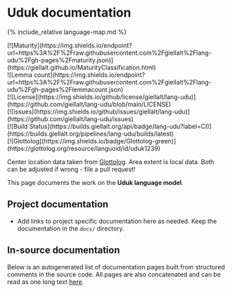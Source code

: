 # Uduk documentation

<div class="twocolumn map" markdown="1">

{% include_relative language-map.md %}

<div class="badges" markdown="1">
[![Maturity](https://img.shields.io/endpoint?url=https%3A%2F%2Fraw.githubusercontent.com%2Fgiellalt%2Flang-udu%2Fgh-pages%2Fmaturity.json)](https://giellalt.github.io/MaturityClassification.html) <br/>
![Lemma count](https://img.shields.io/endpoint?url=https%3A%2F%2Fraw.githubusercontent.com%2Fgiellalt%2Flang-udu%2Fgh-pages%2Flemmacount.json) <br/>
[![License](https://img.shields.io/github/license/giellalt/lang-udu)](https://github.com/giellalt/lang-udu/blob/main/LICENSE) <br/>
[![Issues](https://img.shields.io/github/issues/giellalt/lang-udu)](https://github.com/giellalt/lang-udu/issues) <br/>
[![Build Status](https://builds.giellalt.org/api/badge/lang-udu?label=CI)](https://builds.giellalt.org/pipelines/lang-udu/builds/latest) <br/>
[![Glottolog](https://img.shields.io/badge/Glottolog-green)](https://glottolog.org/resource/languoid/id/uduk1239)
</div>

Center location data taken from [Glottolog](https://glottolog.org/). Area extent is local data. Both can be adjusted if wrong - file a pull request!

</div>

This page documents the work on the **Uduk language model**. 

## Project documentation

* Add links to project specific documentation here as needed. Keep the documentation in the `docs/` directory.

## In-source documentation

Below is an autogenerated list of documentation pages built from structured comments in the source code. All pages are also concatenated and can be read as one long text [here](udu.md).

